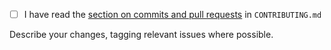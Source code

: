 - [ ] I have read the [section on commits and pull requests](https://github.com/NaturalHistoryMuseum/ckanext-webview/blob/main/CONTRIBUTING.md#commits-and-pull-requests) in `CONTRIBUTING.md`


Describe your changes, tagging relevant issues where possible.

